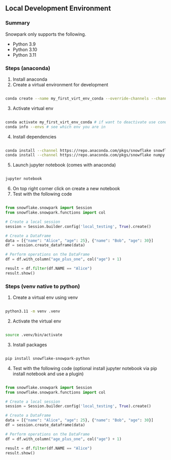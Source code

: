 ## Local Development Environment

### Summary

Snowpark only supports the following.
- Python 3.9
- Python 3.10
- Python 3.11

### Steps (anaconda)
1. Install anaconda
2. Create a virtual environment for development

```bash

conda create --name my_first_virt_env_conda --override-channels --channel https://repo.anaconda.com/pkgs/snowflake python=3.11
```
3. Activate virtual env

```bash

conda activate my_first_virt_env_conda # if want to deactivate use conda deactivate
conda info --envs # see which env you are in
```
4. Install dependencies

```bash

conda install --channel https://repo.anaconda.com/pkgs/snowflake snowflake-snowpark-python
conda install --channel https://repo.anaconda.com/pkgs/snowflake numpy pandas
```
5. Launch jupyter notebook (comes with anaconda)

```bash

jupyter notebook
```

6. On top right corner click on create a new notebook
7. Test with the following code

```python

from snowflake.snowpark import Session
from snowflake.snowpark.functions import col

# Create a local session
session = Session.builder.config('local_testing', True).create()

# Create a DataFrame
data = [{"name": "Alice", "age": 25}, {"name": "Bob", "age": 30}]
df = session.create_dataframe(data)

# Perform operations on the DataFrame
df = df.with_column("age_plus_one", col("age") + 1)

result = df.filter(df.NAME == "Alice")
result.show()
```
### Steps (venv native to python)
1. Create a virtual env using venv

```bash

python3.11 -m venv .venv
```
2. Activate the virtual env

```bash

source .venv/bin/activate
```
3. Install packages

```bash

pip install snowflake-snowpark-python
```
4. Test with the following code (optional install jupyter notebook via pip install notebook and use a plugin)

```python

from snowflake.snowpark import Session
from snowflake.snowpark.functions import col

# Create a local session
session = Session.builder.config('local_testing', True).create()

# Create a DataFrame
data = [{"name": "Alice", "age": 25}, {"name": "Bob", "age": 30}]
df = session.create_dataframe(data)

# Perform operations on the DataFrame
df = df.with_column("age_plus_one", col("age") + 1)

result = df.filter(df.NAME == "Alice")
result.show()
```